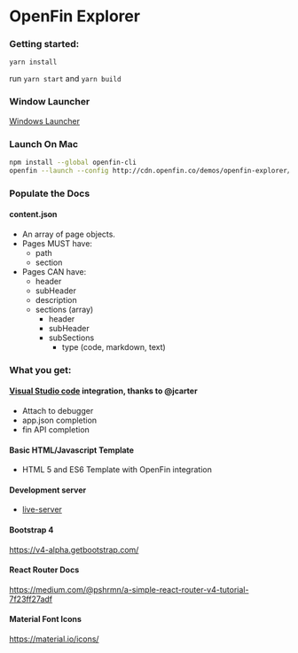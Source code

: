 # OpenFin Explorer

### Getting started:

`yarn install`

run `yarn start` and `yarn build`

### Window Launcher

[Windows Launcher](https://dl.openfin.co/services/download?fileName=OpenFinExplorer&config=http://cdn.openfin.co/demos/openfin-explorer/app.json)

### Launch On Mac

```bash
npm install --global openfin-cli
openfin --launch --config http://cdn.openfin.co/demos/openfin-explorer/app.json
```

### Populate the Docs

#### content.json

- An array of page objects.
- Pages MUST have:
	- path
	- section
- Pages CAN have:
	- header
	- subHeader
	- description
	- sections (array)
		- header
		- subHeader
		- subSections
			- type (code, markdown, text)


### What you get:

#### [Visual Studio code](https://code.visualstudio.com/) integration, thanks to @jcarter

* Attach to debugger
* app.json completion
* fin API completion

#### Basic HTML/Javascript Template

* HTML 5 and ES6 Template with OpenFin integration

#### Development server

* [live-server](https://www.npmjs.com/package/live-server)

#### Bootstrap 4

https://v4-alpha.getbootstrap.com/

#### React Router Docs

https://medium.com/@pshrmn/a-simple-react-router-v4-tutorial-7f23ff27adf

#### Material Font Icons

https://material.io/icons/
